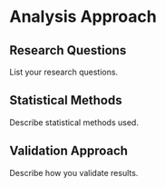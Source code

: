 # Analysis Approach

## Research Questions

List your research questions.

## Statistical Methods

Describe statistical methods used.

## Validation Approach

Describe how you validate results.